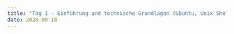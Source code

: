 ```yaml
---
title: "Tag 1 - Einführung und technische Grundlagen (Ubuntu, Unix Shell, GitHub)"
date: 2020-09-10
---
```



